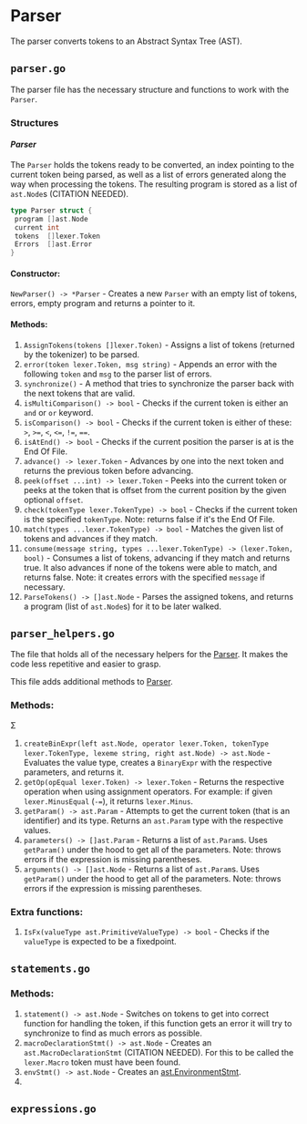 # Parser

The parser converts tokens to an Abstract Syntax Tree (AST).

## `parser.go`

The parser file has the necessary structure and functions to work with the `Parser`.

### Structures

#### **_Parser_**

The `Parser` holds the tokens ready to be converted, an index pointing to the current token being parsed, as well as a list of errors generated along the way when processing the tokens. The resulting program is stored as a list of `ast.Node`s (CITATION NEEDED).

```go
type Parser struct {
 program []ast.Node
 current int
 tokens  []lexer.Token
 Errors  []ast.Error
}
```

#### **Constructor:**

`NewParser() -> *Parser` - Creates a new `Parser` with an empty list of tokens, errors, empty program and returns a pointer to it.

#### **Methods:**

1. `AssignTokens(tokens []lexer.Token)` - Assigns a list of tokens (returned by the tokenizer) to be parsed.
2. `error(token lexer.Token, msg string)` - Appends an error with the following `token` and `msg` to the parser list of errors.
3. `synchronize()` - A method that tries to synchronize the parser back with the next tokens that are valid.
4. `isMultiComparison() -> bool` - Checks if the current token is either an `and` or `or` keyword.
5. `isComparison() -> bool` - Checks if the current token is either of these: `>`, `>=`, `<`, `<=`, `!=`, `==`.
6. `isAtEnd() -> bool` - Checks if the current position the parser is at is the End Of File.
7. `advance() -> lexer.Token` - Advances by one into the next token and returns the previous token before advancing.
8. `peek(offset ...int) -> lexer.Token` - Peeks into the current token or peeks at the token that is offset from the current position by the given optional `offset`.
9. `check(tokenType lexer.TokenType) -> bool` - Checks if the current token is the specified `tokenType`. Note: returns false if it's the End Of File.
10. `match(types ...lexer.TokenType) -> bool` - Matches the given list of tokens and advances if they match.
11. `consume(message string, types ...lexer.TokenType) -> (lexer.Token, bool)` - Consumes a list of tokens, advancing if they match and returns true. It also advances if none of the tokens were able to match, and returns false. Note: it creates errors with the specified `message` if necessary.
12. `ParseTokens() -> []ast.Node` - Parses the assigned tokens, and returns a program (list of `ast.Node`s) for it to be later walked.

## `parser_helpers.go`

The file that holds all of the necessary helpers for the [Parser](https://github.com/pewpewlive/hybroid/blob/master/parser/README.md#parsergo). It makes the code less repetitive and easier to grasp.

This file adds additional methods to [Parser](https://github.com/pewpewlive/hybroid/blob/master/parser/README.md#parsergo).

### **Methods:**
Σ
1. `createBinExpr(left ast.Node, operator lexer.Token, tokenType lexer.TokenType, lexeme string, right ast.Node) -> ast.Node` - Evaluates the value type, creates a `BinaryExpr` with the respective parameters, and returns it.
2. `getOp(opEqual lexer.Token) -> lexer.Token` - Returns the respective operation when using assignment operators. For example: if given `lexer.MinusEqual` (`-=`), it returns `lexer.Minus`.
3. `getParam() -> ast.Param` - Attempts to get the current token (that is an identifier) and its type. Returns an `ast.Param` type with the respective values.
4. `parameters() -> []ast.Param` - Returns a list of `ast.Param`s. Uses `getParam()` under the hood to get all of the parameters. Note: throws errors if the expression is missing parentheses. <!-- FIXME: Think of a better description -->
5. `arguments() -> []ast.Node` - Returns a list of `ast.Param`s. Uses `getParam()` under the hood to get all of the parameters. Note: throws errors if the expression is missing parentheses. <!-- FIXME: Think of a better description -->

### **Extra functions:**

1. `IsFx(valueType ast.PrimitiveValueType) -> bool` - Checks if the `valueType` is expected to be a fixedpoint.

## `statements.go`

### **Methods:**

1. `statement() -> ast.Node` - Switches on tokens to get into correct function for handling the token, if this function gets an error it will try to synchronize to find as much errors as possible.
2. `macroDeclarationStmt() -> ast.Node` - Creates an `ast.MacroDeclarationStmt` (CITATION NEEDED). For this to be called the `lexer.Macro` token must have been found.
3. `envStmt() -> ast.Node` - Creates an [ast.EnvironmentStmt](https://github.com/pewpewlive/hybroid/blob/master/ast/README.md#environmentstmt).
4. 

## `expressions.go`

